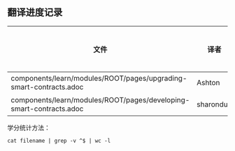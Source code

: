 ## 翻译进度记录


| 文件                                                                |  译者    | 认领时间 | 完成时间 |   校对人 | 校对时间 |  学分 | 
| --------------------------------------------------------------------| --------|----------|---------|----------|-------   | ------|
| components/learn/modules/ROOT/pages/upgrading-smart-contracts.adoc  |  Ashton |2020/7/21 |          | Tiny熊  |         | xxx | 
| components/learn/modules/ROOT/pages/developing-smart-contracts.adoc  |  sharonduu |2020/7/21 |          | Tiny熊  |         | xxx | 





学分统计方法：
```
cat filename | grep -v ^$ | wc -l
```
